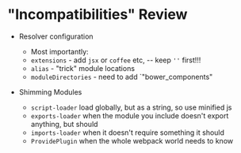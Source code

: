 # "Incompatibilities" Review

- Resolver configuration
  - Most importantly:
  - `extensions` - add `jsx` or `coffee` etc, -- keep `''` first!!!
  - `alias` - "trick" module locations
  - `moduleDirectories` - need to add `"bower_components"

- Shimming Modules

  - `script-loader` load globally, but as a string, so use minified js
  - `exports-loader` when the module you include doesn't export anything, but should
  - `imports-loader` when it doesn't require something it should
  - `ProvidePlugin` when the whole webpack world needs to know
